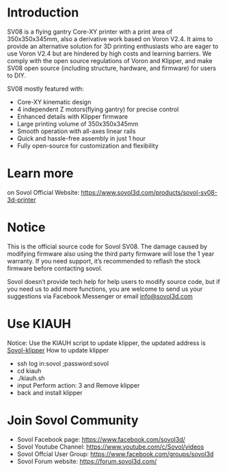 # Introduction

SV08 is a flying gantry Core-XY printer with a print area of 350x350x345mm, also a derivative work based on Voron V2.4. 
It aims to provide an alternative solution for 3D printing enthusiasts who are eager to use Voron V2.4 but are hindered by high costs and learning barriers.
We comply with the open source regulations of Voron and Klipper, and make SV08 open source (including structure, hardware, and firmware) for users to DIY.

SV08 mostly featured with:
- Core-XY kinematic design
- 4 independent Z motors(flying gantry) for precise control
- Enhanced details with Klipper firmware
- Large printing volume of 350x350x345mm
- Smooth operation with all-axes linear rails
- Quick and hassle-free assembly in just 1 hour
- Fully open-source for customization and flexibility

# Learn more

on Sovol Official Website: https://www.sovol3d.com/products/sovol-sv08-3d-printer

# Notice

This is the official source code for Sovol SV08. The damage caused by modifying firmware also using the third party firmware will lose the 1 year warranty. If you need support, it’s recommended to reflash the stock firmware before contacting sovol.

Sovol doesn’t provide tech help for help users to modify source code, but if you need us to add more functions, you are welcome to send us your suggestions via Facebook Messenger or email 
info@sovol3d.com

# Use KIAUH

Notice: Use the KIAUH script to update klipper, the updated address is [Sovol-klipper](https://github.com/Sovol3d/klipper)
How to update klipper
- ssh log in:sovol ;password:sovol
- cd kiauh
- ./kiauh.sh
- input Perform action: 3 and Remove klipper
- back and install klipper
  
# Join Sovol Community

- Sovol Facebook page: https://www.facebook.com/sovol3d/
- Sovol Youtube Channel: https://www.youtube.com/c/Sovol/videos
- Sovol Offcial User Group: https://www.facebook.com/groups/sovol3d
- Sovol Forum website: https://forum.sovol3d.com/



